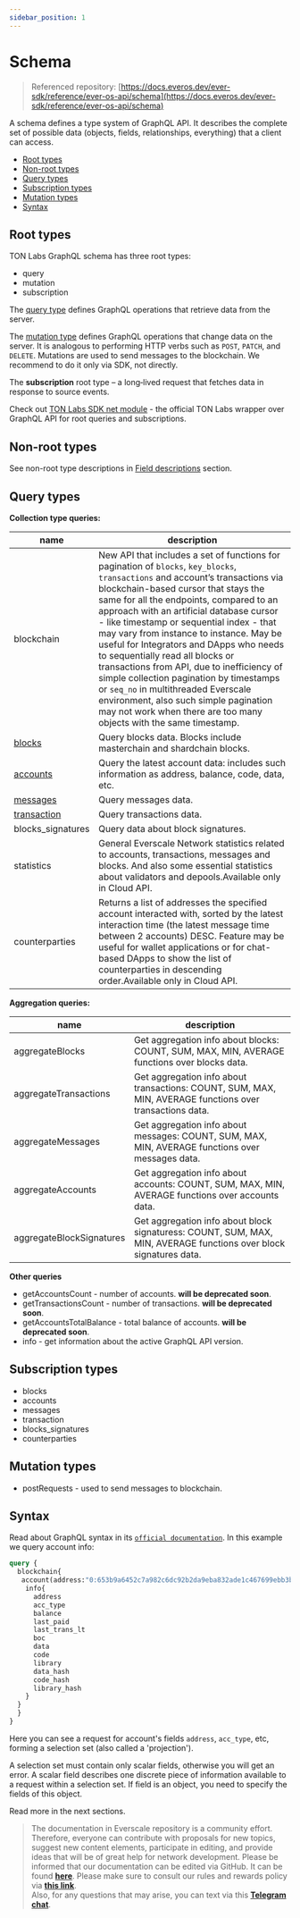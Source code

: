 ```yaml
---
sidebar_position: 1
---
```


# Schema

> Referenced repository: [https://docs.everos.dev/ever-sdk/reference/ever-os-api/schema](https://docs.everos.dev/ever-sdk/reference/ever-os-api/schema)

A schema defines a type system of GraphQL API. It describes the complete set of possible data (objects, fields, relationships, everything) that a client can access.

* [Root types](#root-types)
* [Non-root types](#non-root-types)
* [Query types](#query-types)
* [Subscription types](#subscription-types)
* [Mutation types](#mutation-types)
* [Syntax](#syntax)

## Root types

TON Labs GraphQL schema has three root types:

* query
* mutation
* subscription

The [query type](https://graphql.github.io/graphql-spec/June2018/#sec-Type-System) defines GraphQL operations that retrieve data from the server.

The [mutation type](https://graphql.github.io/graphql-spec/June2018/#sec-Type-System) defines GraphQL operations that change data on the server. It is analogous to performing HTTP verbs such as `POST`, `PATCH`, and `DELETE`. Mutations are used to send messages to the blockchain. We recommend to do it only via SDK, not directly.

The **subscription** root type – a long‐lived request that fetches data in response to source events.

Check out [TON Labs SDK net module](https://docs.everos.dev/ever-sdk/reference/types-and-methods/mod_net) - the official TON Labs wrapper over GraphQL API for root queries and subscriptions.

## Non-root types

See non-root type descriptions in [Field descriptions](field-description.md) section.

## Query types

**Collection type queries:**

| name                                                   | description                                                                                                                                                                                                                                                                                                                                                                                                                                                                                                                                                                                                                                                                        |
| ------------------------------------------------------ | ---------------------------------------------------------------------------------------------------------------------------------------------------------------------------------------------------------------------------------------------------------------------------------------------------------------------------------------------------------------------------------------------------------------------------------------------------------------------------------------------------------------------------------------------------------------------------------------------------------------------------------------------------------------------------------- |
| blockchain                                             | New API that includes a set of functions for pagination of `blocks`, `key_blocks`, `transactions` and account’s transactions via blockchain-based cursor that stays the same for all the endpoints, compared to an approach with an artificial database cursor - like timestamp or sequential index - that may vary from instance to instance. May be useful for Integrators and DApps who needs to sequentially read all blocks or transactions from API, due to inefficiency of simple collection pagination by timestamps or `seq_no` in multithreaded Everscale environment, also such simple pagination may not work when there are too many objects with the same timestamp. |
| [blocks](field-description.md#block-type)            | Query blocks data. Blocks include masterchain and shardchain blocks.                                                                                                                                                                                                                                                                                                                                                                                                                                                                                                                                                                                                               |
| [accounts](field-description.md#account-type)        | Query the latest account data: includes such information as address, balance, code, data, etc.                                                                                                                                                                                                                                                                                                                                                                                                                                                                                                                                                                                     |
| [messages](field-description.md#message-type)        | Query messages data.                                                                                                                                                                                                                                                                                                                                                                                                                                                                                                                                                                                                                                                               |
| [transaction](field-description.md#transaction-type) | Query transactions data.                                                                                                                                                                                                                                                                                                                                                                                                                                                                                                                                                                                                                                                           |
| blocks\_signatures                                     | Query data about block signatures.                                                                                                                                                                                                                                                                                                                                                                                                                                                                                                                                                                                                                                                 |
| statistics                                             | General Everscale Network statistics related to accounts, transactions, messages and blocks. And also some essential statistics about validators and depools.Available only in Cloud API.                                                                                                                                                                                                                                                                                                                                                                                                                                                                           |
| counterparties                                         | Returns a list of addresses the specified account interacted with, sorted by the latest interaction time (the latest message time between 2 accounts) DESC. Feature may be useful for wallet applications or for chat-based DApps to show the list of counterparties in descending order.Available only in Cloud API.                                                                                                                                                                                                                                                                                                                                               |

**Aggregation queries:**

| name                     | description                                                                                                       |
| ------------------------ | ----------------------------------------------------------------------------------------------------------------- |
| aggregateBlocks          | Get aggregation info about blocks: COUNT, SUM, MAX, MIN, AVERAGE functions over blocks data.                      |
| aggregateTransactions    | Get aggregation info about transactions: COUNT, SUM, MAX, MIN, AVERAGE functions over transactions data.          |
| aggregateMessages        | Get aggregation info about messages: COUNT, SUM, MAX, MIN, AVERAGE functions over messages data.                  |
| aggregateAccounts        | Get aggregation info about accounts: COUNT, SUM, MAX, MIN, AVERAGE functions over accounts data.                  |
| aggregateBlockSignatures | Get aggregation info about block signaturess: COUNT, SUM, MAX, MIN, AVERAGE functions over block signatures data. |

**Other queries**

* getAccountsCount - number of accounts. **will be deprecated soon**.
* getTransactionsCount - number of transactions. **will be deprecated soon**.
* getAccountsTotalBalance - total balance of accounts. **will be deprecated soon**.
* info - get information about the active GraphQL API version.

## Subscription types

* blocks
* accounts
* messages
* transaction
* blocks\_signatures
* counterparties

## Mutation types

* postRequests - used to send messages to blockchain.

## Syntax

Read about GraphQL syntax in its [`official documentation`](https://graphql.org). In this example we query account info:

```graphql
query {
  blockchain{
   account(address:"0:653b9a6452c7a982c6dc92b2da9eba832ade1c467699ebb3b43dca6d77b780dd"){
    info{
      address
      acc_type
      balance
      last_paid
      last_trans_lt
      boc
      data
      code
      library
      data_hash
      code_hash
      library_hash
    }
  }
  }
}
```

Here you can see a request for account's  fields `address`, `acc_type`, etc, forming a selection set (also called a 'projection').

A selection set must contain only scalar fields, otherwise you will get an error. A scalar field describes one discrete piece of information available to a request within a selection set. If field is an object, you need to specify the fields of this object.

Read more in the next sections.

> The documentation in Everscale repository is a community effort. Therefore, everyone can contribute with proposals for new topics, suggest new content elements, participate in editing, and provide ideas that will be of great help for network development. Please be informed that our documentation can be edited via GitHub. It can be found [**here**](https://docs.everscale.network/). 
Please make sure to consult our rules and rewards policy via [**this link**](https://docs.everscale.network/contribute/hot-streams/documentations).  
Also, for any questions that may arise, you can text via this [**Telegram chat**](https://t.me/+C2IpQXWZtCwxYzEy).